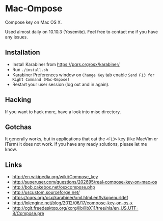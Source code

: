 Mac-Ompose
==========

Compose key on Mac OS X.

Used almost daily on 10.10.3 (Yosemite).
Feel free to contact me if you have any issues.

Installation
------------

  * Install Karabiner from https://pqrs.org/osx/karabiner/
  * Run `./install.sh`
  * Karabiner Preferences window on `Change Key` tab
    enable `Send F13 for Right Command (Mac-Ompose)`
  * Restart your user session (log out and in again).

Hacking
-------

If you want to hack more, have a look into misc directory.

Gotchas
-------

It generally works, but in applications that eat the `<F13>` key
(like MacVim or iTerm) it does not work. If you have any ready
solutions, please let me know.

Links
-----

 - http://en.wikipedia.org/wiki/Compose_key
 - http://superuser.com/questions/202695/real-compose-key-on-mac-os
 - http://bob.cakebox.net/osxcompose.php
 - http://uscustom.sourceforge.net/
 - https://pqrs.org/osx/karabiner/xml.html.en#vkopenurldef
 - http://lolengine.net/blog/2012/06/17/compose-key-on-os-x
 - http://cgit.freedesktop.org/xorg/lib/libX11/tree/nls/en_US.UTF-8/Compose.pre
